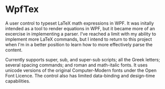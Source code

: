 # WpfTex

A user control to typeset LaTeX math expressions in WPF. It was initally intended as a tool to render equations in WPF, but it became more of an excercise in implementing a parser. I've reached a limit with my ability to implement more LaTeX commands, but I intend to return to this project when I'm in a better position to learn how to more effectively parse the content.

Currently supports super, sub, and super-sub scripts; all the Greek letters; several spacing commands; and roman and math-italic fonts. It uses unicode versions of the original Computer-Modern fonts under the Open Font Licence. The control also has limited data-binding and design-time capabilities.
